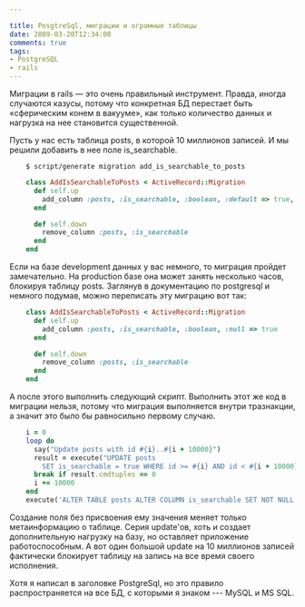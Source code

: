 ```yaml
---

title: PosgtreSql, миграции и огромные таблицы
date: 2009-03-20T12:34:00
comments: true
tags:
- PostgreSQL
- rails
---
```


Миграции в rails — это очень правильный инструмент. Правда, иногда случаются казусы, потому что конкретная БД перестает
быть «сферическим конем в вакууме», как только количество данных и нагрузка на нее становится существенной.

Пусть у нас есть таблица posts, в которой 10 миллионов записей. И мы решили добавить в нее поле is_searchable.

```
    $ script/generate migration add_is_searchable_to_posts
```

``` ruby
    class AddIsSearchableToPosts < ActiveRecord::Migration
      def self.up
        add_column :posts, :is_searchable, :boolean, :default => true, :null => false
      end

      def self.down
        remove_column :posts, :is_searchable
      end
    end
```

Если на базе development данных у вас немного, то миграция пройдет замечательно. На production базе она может занять
несколько часов, блокируя таблицу posts. Заглянув в документацию по postgresql и немного подумав, можно переписать эту
миграцию вот так:

``` ruby
    class AddIsSearchableToPosts < ActiveRecord::Migration
      def self.up
        add_column :posts, :is_searchable, :boolean, :null => true
      end

      def self.down
        remove_column :posts, :is_searchable
      end
    end
```

А после этого выполнить следующий скрипт. Выполнить этот же код в миграции нельзя, потому что миграция выполняется
внутри тразнакции, а значит это было бы равносильно первому случаю.

``` ruby
    i = 0
    loop do
      say("Update posts with id #{i}..#{i + 10000}")
      result = execute("UPDATE posts
        SET is_searchable = true WHERE id >= #{i} AND id < #{i + 10000}")
      break if result.cmdtuples == 0
      i += 10000
    end
    execute('ALTER TABLE posts ALTER COLUMN is_searchable SET NOT NULL')
```

Создание поля без присвоения ему значения меняет только метаинформацию о таблице. Серия update'ов, хоть и
создает дополнительную нагрузку на базу, но оставляет приложение работоспособным. А вот один большой update на 10
миллионов записей фактически блокирует таблицу на запись на все время своего исполнения.

Хотя я написал в заголовке PostgreSql, но это правило распространяется на все БД, с которыми я знаком --- MySQL и MS
SQL.

